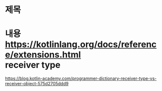 # 제목<br>
내용<br>
https://kotlinlang.org/docs/reference/extensions.html<br>
receiver type
=============
https://blog.kotlin-academy.com/programmer-dictionary-receiver-type-vs-receiver-object-575d2705ddd9
